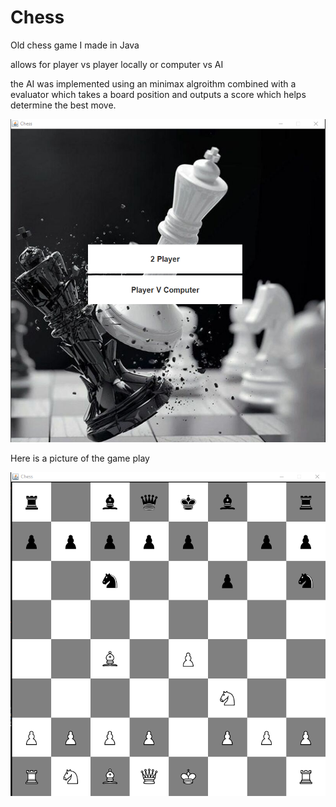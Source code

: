 # Chess
 
 Old chess game I made in Java
 
 allows for player vs player locally or computer vs AI
 
 the AI was implemented using an minimax algroithm combined with a evaluator which takes a board position and outputs a score which helps determine the best move.
 
 ![alt text](https://github.com/Rileyccc/Chess/blob/main/readme_images/menu.png)
 
 Here is a picture of the game play
 
 ![alt text](https://github.com/Rileyccc/Chess/blob/main/readme_images/gamePlay.png)
